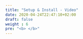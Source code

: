 ```yaml
---
title: "Setup & Install - Video"
date: 2020-04-24T22:47:10+02:00
draft: false
weight : 6
pre: "<b> </b>"
---
```




 
